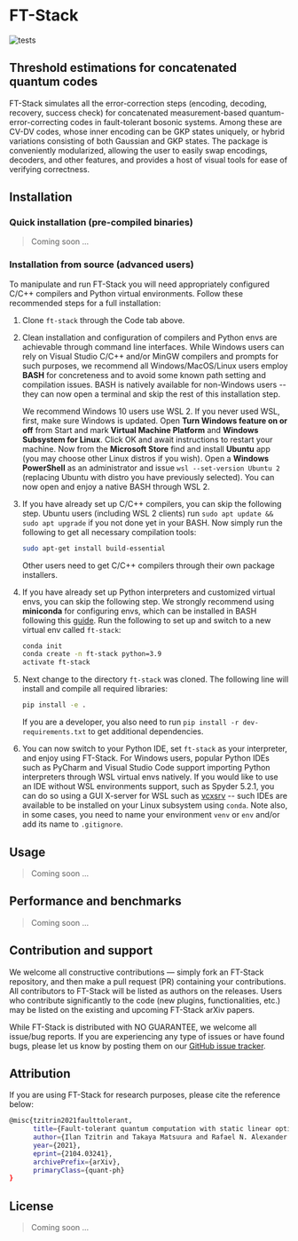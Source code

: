 # FT-Stack
![tests](https://github.com/XanaduAI/ft-stack/actions/workflows/tests.yaml/badge.svg?branch=main)

## Threshold estimations for concatenated quantum codes
FT-Stack simulates all the error-correction steps (encoding, decoding, recovery, success check) for concatenated measurement-based quantum-error-correcting codes in fault-tolerant bosonic systems. Among these are CV-DV codes, whose inner encoding can be GKP states uniquely, or hybrid variations consisting of both Gaussian and GKP states. The package is conveniently modularized, allowing the user to easily swap encodings, decoders, and other features, and provides a host of visual tools for ease of verifying correctness.

## Installation 

### Quick installation (pre-compiled binaries)

> Coming soon ...

### Installation from source (advanced users)  

To manipulate and run FT-Stack you will need appropriately configured C/C++ compilers and Python virtual environments. Follow these recommended steps for a full installation: 

1. Clone `ft-stack` through the Code tab above.

2. Clean installation and configuration of compilers and Python envs are achievable through command line interfaces. While Windows users can rely on Visual Studio C/C++ and/or MinGW compilers and prompts for such purposes, we recommend all Windows/MacOS/Linux users employ **BASH** for concreteness and to avoid some known path setting and compilation issues. BASH is natively available for non-Windows users -- they can now open a terminal and skip the rest of this installation step. 

    We recommend Windows 10 users use WSL 2. If you never used WSL, first, make sure Windows is updated. Open **Turn Windows feature on or off** from Start and mark **Virtual Machine Platform** and **Windows Subsystem for Linux**. Click OK and await instructions to restart your machine. Now from the **Microsoft Store** find and install **Ubuntu** app (you may choose other Linux distros if you wish). Open a **Windows PowerShell** as an administrator and issue `wsl --set-version Ubuntu 2` (replacing Ubuntu with distro you have previously selected). You can now open and enjoy a native BASH through WSL 2.        

3. If you have already set up C/C++ compilers, you can skip the following step. Ubuntu users (including WSL 2 clients) run `sudo apt update && sudo apt upgrade` if you not done yet in your BASH. Now simply run the following to get all necessary compilation tools:
    ```bash
    sudo apt-get install build-essential
    ```
    Other users need to get C/C++ compilers through their own package installers.

4. If you have already set up Python interpreters and customized virtual envs, you can skip the following step. We strongly recommend using **miniconda** for configuring envs, which can be installed in BASH following this [guide](https://docs.conda.io/projects/conda/en/latest/user-guide/install/linux.html). Run the following to set up and switch to a new virtual env called `ft-stack`:
    ```bash
    conda init
    conda create -n ft-stack python=3.9
    activate ft-stack
    ```
5. Next change to the directory `ft-stack` was cloned. The following line will install and compile all required libraries: 
   ```bash
   pip install -e .
   ``` 
   If you are a developer, you also need to run `pip install -r dev-requirements.txt` to get additional dependencies. 

6. You can now switch to your Python IDE, set `ft-stack` as your interpreter, and enjoy using FT-Stack. For Windows users, popular Python IDEs such as PyCharm and Visual Studio Code support importing Python interpreters through WSL virtual envs natively. If you would like to use an IDE without WSL environments support, such as Spyder 5.2.1, you can do so using a GUI X-server for WSL such as [vcxsrv](https://sourceforge.net/projects/vcxsrv/) -- such IDEs are available to be installed on your Linux subsystem using `conda`. Note also, in some cases, you need to name your environment `venv` or `env` and/or add its name to `.gitignore`.

## Usage

> Coming soon ...

## Performance and benchmarks

> Coming soon ...

## Contribution and support

We welcome all constructive contributions — simply fork an FT-Stack repository, and then make a pull request (PR) containing your contributions. All contributors to FT-Stack will be listed as authors on the releases. Users who contribute significantly to the code (new plugins, functionalities, etc.) may be listed on the existing and upcoming FT-Stack arXiv papers.

While FT-Stack is distributed with NO GUARANTEE, we welcome all issue/bug reports. If you are experiencing any type of issues or have found bugs, please let us know by posting them on our [GitHub issue tracker](https://github.com/XanaduAI/ft-stack/issues).

## Attribution

If you are using FT-Stack for research purposes, please cite the reference below:

```bash
@misc{tzitrin2021faulttolerant,
      title={Fault-tolerant quantum computation with static linear optics}, 
      author={Ilan Tzitrin and Takaya Matsuura and Rafael N. Alexander and Guillaume Dauphinais and J. Eli Bourassa and Krishna K. Sabapathy and Nicolas C. Menicucci and Ish Dhand},
      year={2021},
      eprint={2104.03241},
      archivePrefix={arXiv},
      primaryClass={quant-ph}
}
```

## License

> Coming soon ...
